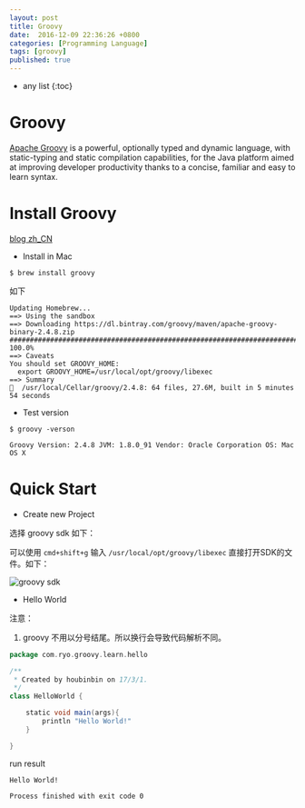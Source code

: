 ```yaml
---
layout: post
title: Groovy
date:  2016-12-09 22:36:26 +0800
categories: [Programming Language]
tags: [groovy]
published: true
---
```


* any list
{:toc}

# Groovy


[Apache Groovy](http://groovy-lang.org/) is a powerful, optionally typed and dynamic language, with static-typing and static
compilation capabilities, for the Java platform aimed at improving developer productivity thanks to a concise, familiar and easy to learn syntax.



# Install Groovy

[blog zh_CN](http://www.jianshu.com/p/94aabdfcdfc5)


- Install in Mac


```
$ brew install groovy
```

如下

```
Updating Homebrew...
==> Using the sandbox
==> Downloading https://dl.bintray.com/groovy/maven/apache-groovy-binary-2.4.8.zip
######################################################################## 100.0%
==> Caveats
You should set GROOVY_HOME:
  export GROOVY_HOME=/usr/local/opt/groovy/libexec
==> Summary
🍺  /usr/local/Cellar/groovy/2.4.8: 64 files, 27.6M, built in 5 minutes 54 seconds
```


- Test version

```
$ groovy -verson

Groovy Version: 2.4.8 JVM: 1.8.0_91 Vendor: Oracle Corporation OS: Mac OS X
```



# Quick Start


- Create new Project

选择 groovy sdk 如下：

可以使用 ```cmd+shift+g``` 输入 ```/usr/local/opt/groovy/libexec``` 直接打开SDK的文件。如下：

![groovy sdk](https://raw.githubusercontent.com/houbb/resource/master/img/groovy/2017-03-01-groovy-sdk.png)



- Hello World

注意： 

1. groovy 不用以分号结尾。所以换行会导致代码解析不同。

```groovy
package com.ryo.groovy.learn.hello

/**
 * Created by houbinbin on 17/3/1.
 */
class HelloWorld {

    static void main(args){
        println "Hello World!"
    }

}
```


run result

```
Hello World!

Process finished with exit code 0
```
















